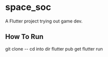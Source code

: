 # space_soc

A Flutter project trying out game dev.

## How To Run
git clone --
cd into dir
flutter pub get
flutter run